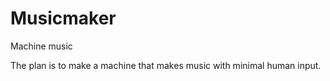 # Musicmaker
Machine music

The plan is to make a machine that makes music with minimal human input.
